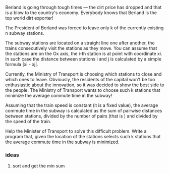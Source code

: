 Berland is going through tough times — the dirt price has dropped and that is a blow to the country's economy. Everybody
knows that Berland is the top world dirt exporter!

The President of Berland was forced to leave only k of the currently existing n subway stations.

The subway stations are located on a straight line one after another, the trains consecutively visit the stations as
they move. You can assume that the stations are on the Ox axis, the i-th station is at point with coordinate xi. In such
case the distance between stations i and j is calculated by a simple formula |xi - xj|.

Currently, the Ministry of Transport is choosing which stations to close and which ones to leave. Obviously, the
residents of the capital won't be too enthusiastic about the innovation, so it was decided to show the best side to the
people. The Ministry of Transport wants to choose such k stations that minimize the average commute time in the subway!

Assuming that the train speed is constant (it is a fixed value), the average commute time in the subway is calculated as
the sum of pairwise distances between stations, divided by the number of pairs (that is ) and divided by the speed of
the train.

Help the Minister of Transport to solve this difficult problem. Write a program that, given the location of the stations
selects such k stations that the average commute time in the subway is minimized.

### ideas

1. sort and get the min sum 